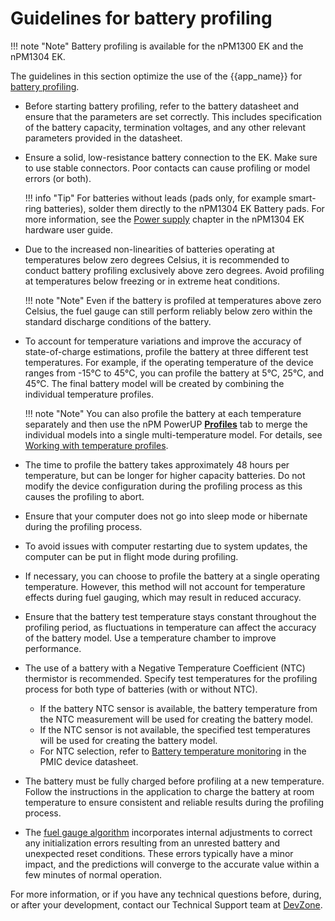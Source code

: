 # Guidelines for battery profiling

!!! note "Note"
     Battery profiling is available for the nPM1300 EK and the nPM1304 EK.

The guidelines in this section optimize the use of the {{app_name}} for [battery profiling](profiling_battery.md).

- Before starting battery profiling, refer to the battery datasheet and ensure that the parameters are set correctly. This includes specification of the battery capacity, termination voltages, and any other relevant parameters provided in the datasheet.
- Ensure a solid, low-resistance battery connection to the EK. Make sure to use stable connectors. Poor contacts can cause profiling or model errors (or both).

    !!! info "Tip"
        For batteries without leads (pads only, for example smart-ring batteries), solder them directly to the nPM1304 EK Battery pads. For more information, see the [Power supply](https://docs.nordicsemi.com/bundle/ug_npm1304_ek/page/UG/nPM1304_EK/power_supply.html) chapter in the nPM1304 EK hardware user guide.

- Due to the increased non-linearities of batteries operating at temperatures below zero degrees Celsius, it is recommended to conduct battery profiling exclusively above zero degrees. Avoid profiling at temperatures below freezing or in extreme heat conditions.

    !!! note "Note"
        Even if the battery is profiled at temperatures above zero Celsius, the fuel gauge can still perform reliably below zero within the standard discharge conditions of the battery.

- To account for temperature variations and improve the accuracy of state-of-charge estimations, profile the battery at three different test temperatures. For example, if the operating temperature of the device ranges from -15°C to 45°C, you can profile the battery at 5°C, 25°C, and 45°C. The final battery model will be created by combining the individual temperature profiles.

    !!! note "Note"
        You can also profile the battery at each temperature separately and then use the nPM PowerUP [**Profiles**](./overview.md#npm1300-and-npm1304-profiles-tab) tab to merge the individual models into a single multi-temperature model. For details, see [Working with temperature profiles](working_with_temperature_profiles.md).

- The time to profile the battery takes approximately 48 hours per temperature, but can be longer for higher capacity batteries. Do not modify the device configuration during the profiling process as this causes the profiling to abort.
- Ensure that your computer does not go into sleep mode or hibernate during the profiling process.
- To avoid issues with computer restarting due to system updates, the computer can be put in flight mode during profiling.
- If necessary, you can choose to profile the battery at a single operating temperature. However, this method will not account for temperature effects during fuel gauging, which may result in reduced accuracy.
- Ensure that the battery test temperature stays constant throughout the profiling period, as fluctuations in temperature can affect the accuracy of the battery model. Use a temperature chamber to improve performance.
- The use of a battery with a Negative Temperature Coefficient (NTC) thermistor is recommended. Specify test temperatures for the profiling process for both type of batteries (with or without NTC).

    - If the battery NTC sensor is available, the battery temperature from the NTC measurement will be used for creating the battery model.
    - If the NTC sensor is not available, the specified test temperatures will be used for creating the battery model.
    - For NTC selection, refer to [Battery temperature monitoring](https://docs.nordicsemi.com/bundle/ps_npm1300/page/chapters/charger.html#ariaid-title5) in the PMIC device datasheet.

- The battery must be fully charged before profiling at a new temperature. Follow the instructions in the application to charge the battery at room temperature to ensure consistent and reliable results during the profiling process.
- The [fuel gauge algorithm](https://docs.nordicsemi.com/bundle/nan_045/page/APP/nan_045/npm1300_fuel_gauge.html) incorporates internal adjustments to correct any initialization errors resulting from an unrested battery and unexpected reset conditions. These errors typically have a minor impact, and the predictions will converge to the accurate value within a few minutes of normal operation.

For more information, or if you have any technical questions before, during, or after your development, contact our Technical Support team at [DevZone](https://devzone.nordicsemi.com/).
